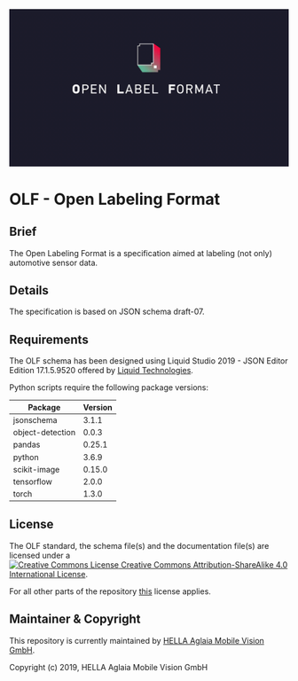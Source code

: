 <img src="https://github.com/hagl-external/OpenLabelingFormat/blob/master/Resources/olf_logo.gif" width="640" />

# OLF - Open Labeling Format
## Brief
The Open Labeling Format is a specification aimed at labeling (not only) automotive sensor data.

## Details
The specification is based on JSON schema draft-07.

## Requirements
The OLF schema has been designed using Liquid Studio 2019 - JSON Editor Edition 17.1.5.9520 offered by [Liquid Technologies](https://www.liquid-technologies.com).

Python scripts require the following package versions:

|Package|Version|
|--|--|
|jsonschema|3.1.1|
|object-detection|0.0.3|
|pandas|0.25.1|
|python|3.6.9|
|scikit-image|0.15.0|
|tensorflow|2.0.0|
|torch|1.3.0|

## License
The OLF standard, the schema file(s) and the documentation file(s) are licensed under a<br />
<a rel="license" href="http://creativecommons.org/licenses/by-sa/4.0/"><img alt="Creative Commons License" style="border-width:0" src="https://i.creativecommons.org/l/by-sa/4.0/80x15.png" /></a><a rel="license" href="http://creativecommons.org/licenses/by-sa/4.0/"> Creative Commons Attribution-ShareAlike 4.0 International License</a>.

For all other parts of the repository [this](https://github.com/hagl-external/OpenLabelingFormat/blob/master/License.md) license applies.

## Maintainer & Copyright
This repository is currently maintained by [HELLA Aglaia Mobile Vision GmbH](https://www.aglaia-gmbh.de).

Copyright (c) 2019, HELLA Aglaia Mobile Vision GmbH
